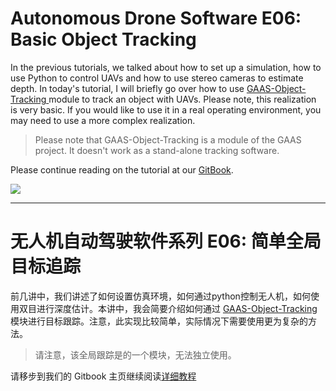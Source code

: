 # Autonomous Drone Software E06: Basic Object Tracking

In the previous tutorials, we talked about how to set up a simulation, how to use Python to control UAVs and how to use stereo cameras to estimate depth. In today's tutorial, I will briefly go over how to use [GAAS-Object-Tracking
](https://github.com/generalized-intelligence/GAAS-Object-Tracking.git) module to track an object with UAVs. Please note, this realization is very basic. If you would like to use it in a real operating environment, you may need to use a more complex realization.

>Please note that GAAS-Object-Tracking is a module of the GAAS project. It doesn't work as a stand-alone tracking software.

Please continue reading on the tutorial at our [GitBook](https://gaas.gitbook.io/).

<img src = "https://s2.ax1x.com/2019/07/09/Zyj6iV.png" >


---

# 无人机自动驾驶软件系列 E06: 简单全局目标追踪

前几讲中，我们讲述了如何设置仿真环境，如何通过python控制无人机，如何使用双目进行深度估计。本讲中，我会简要介绍如何通过 [GAAS-Object-Tracking
](https://github.com/generalized-intelligence/GAAS-Object-Tracking.git) 模块进行目标跟踪。注意，此实现比较简单，实际情况下需要使用更为复杂的方法。

>请注意，该全局跟踪是的一个模块，无法独立使用。

请移步到我们的 Gitbook 主页继续阅读[详细教程](https://gaas.gitbook.io/)

